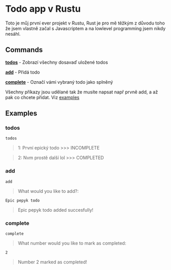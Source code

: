 # Todo app v Rustu
Toto je můj první ever projekt v Rustu, Rust je pro mě těžkým z důvodu toho že jsem vlastně začal s Javascriptem a na lowlevel programming jsem nikdy nesáhl.
## Commands
[**todos**](#todos) - Zobrazí všechny dosavaď uložené todos

[**add**](#add) - Přidá todo

[**complete**](#complete) - Označí vámi vybraný todo jako splněný

Všechny příkazy jsou udělané tak že musíte napsat např prvně add, a až pak co chcete přidat. Viz [examples]("#examples")

## Examples
### todos
``todos``
> 1: První epický todo >>> INCOMPLETE

> 2: Nvm prostě další lol >>> COMPLETED
### add
``add``

> What would you like to add?: 

``Epic pepyk todo``

> Epic pepyk todo added succesfully!

### complete

``complete``

> What number would you like to mark as completed:

``2``

> Number 2 marked as completed!
